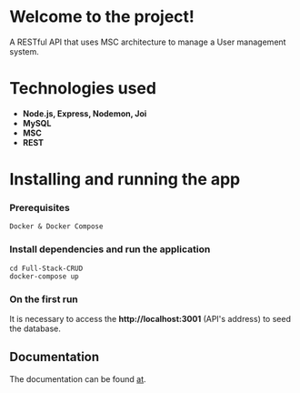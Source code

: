 # Welcome to the project!

A RESTful API that uses MSC architecture to manage a User management system.

# Technologies used

- **Node.js, Express, Nodemon, Joi**
- **MySQL**
- **MSC**
- **REST**

# Installing and running the app

### Prerequisites

```
Docker & Docker Compose
```

### Install dependencies and run the application

```
cd Full-Stack-CRUD
docker-compose up
```

### On the first run

It is necessary to access the **http://localhost:3001** (API's address) to seed the database.

## Documentation

The documentation can be found [at](https://documenter.getpostman.com/view/31565040/2sA3QtdB3m).

